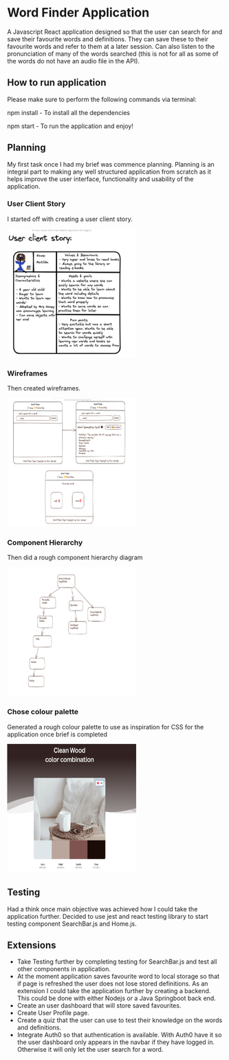 # Word Finder Application

A Javascript React application designed so that the user can search for and save their favourite words and definitions. They can save these to their favourite words and refer to them at a later session. 
Can also listen to the pronunciation of many of the words searched (this is not for all as some of the words do not have an audio file in the API). 

## How to run application

Please make sure to perform the following commands via terminal:

npm install - To install all the dependencies

npm start - To run the application and enjoy!

## Planning

My first task once I had my brief was commence planning. Planning is an integral part to making any well structured application from scratch as it helps improve the user interface, functionality and usability of the application.

### User Client Story

I started off with creating a user client story.

<img src="./src/Images/User-client-story.png" width="300" height="300">

### Wireframes

Then created wireframes.

<img src="./src/Images/Wireframes.png" width="300" height="300">

### Component Hierarchy

Then did a rough component hierarchy diagram

<img src="./src/Images/Starter-component-hierarchy.png" width="300" height="300">

### Chose colour palette

Generated a rough colour palette to use as inspiration for CSS for the application once brief is completed

<img src="./src/Images/Colour-palette.png" width="300" height="300">

## Testing 

Had a think once main objective was achieved how I could take the application further. 
Decided to use jest and react testing library to start testing component SearchBar.js and Home.js. 

## Extensions

- Take Testing further by completing testing for SearchBar.js and test all other components in application.
- At the moment application saves favourite word to local storage so that if page is refreshed the user does not lose stored definitions. As an extension I could take the application further by creating a backend. This could be done with either Nodejs or a Java Springboot back end.
- Create an user dashboard that will store saved favourites.
- Create User Profile page.
- Create a quiz that the user can use to test their knowledge on the words and definitions.
- Integrate Auth0 so that authentication is available. With Auth0 have it so the user dashboard only appears in the navbar if they have logged in. Otherwise it will only let the user search for a word. 





